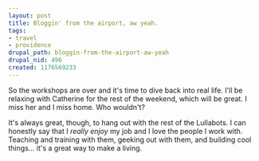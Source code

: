 ```yaml
--- 
layout: post
title: Bloggin' from the airport, aw yeah.
tags: 
- travel
- providence
drupal_path: bloggin-from-the-airport-aw-yeah
drupal_nid: 496
created: 1176569233
---
```

So the workshops are over and it's time to dive back into real life. I'll be relaxing with Catherine for the rest of the weekend, which will be great. I miss her and I miss home. Who wouldn't?



It's always great, though, to hang out with the rest of the Lullabots. I can honestly say that I <i>really enjoy</i> my job and I love the people I work with. Teaching and training with them, geeking out with them, and building cool things... it's a great way to make a living.
